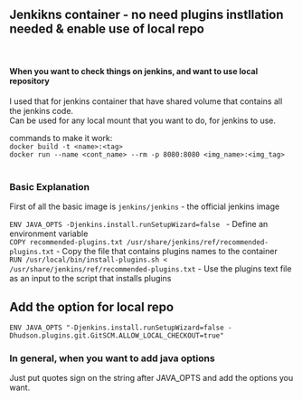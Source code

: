 ## Jenkikns container - no need plugins instllation needed & enable use of local repo
<br>

#### When you want to check things on jenkins, and want to use local repository
I used that for jenkins container that have shared volume that contains all the jenkins code.<br>
Can be used for any local mount that you want to do, for jenkins to use.<br>

commands to make it work:<br>
`docker build -t <name>:<tag>`<br>
`docker run --name <cont_name> --rm -p 8080:8080 <img_name>:<img_tag>`<br><br>

### Basic Explanation
First of all the basic image is `jenkins/jenkins` - the official jenkins image<br>

`ENV JAVA_OPTS -Djenkins.install.runSetupWizard=false ` - Define an environment variable <br>
`COPY recommended-plugins.txt /usr/share/jenkins/ref/recommended-plugins.txt` - Copy the file that contains plugins names to the container<br>
`RUN /usr/local/bin/install-plugins.sh < /usr/share/jenkins/ref/recommended-plugins.txt` - Use the plugins text file as an input to the script that installs plugins<br>

## Add the option for local repo
`ENV JAVA_OPTS "-Djenkins.install.runSetupWizard=false -Dhudson.plugins.git.GitSCM.ALLOW_LOCAL_CHECKOUT=true"`

###  In general, when you want to add java options
Just put quotes sign on the string after JAVA_OPTS and add the options you want.<br>
